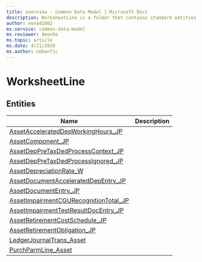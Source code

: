 ```yaml
---
title: overview - Common Data Model | Microsoft Docs
description: WorksheetLine is a folder that contains standard entities related to the Common Data Model.
author: nenad1002
ms.service: common-data-model
ms.reviewer: deonhe
ms.topic: article
ms.date: 4/21/2020
ms.author: nebanfic
---
```


# WorksheetLine


## Entities

|Name|Description|
|---|---|
|[AssetAcceleratedDepWorkingHours_JP](AssetAcceleratedDepWorkingHours_JP.md)||
|[AssetComponent_JP](AssetComponent_JP.md)||
|[AssetDepPreTaxDedProcessContext_JP](AssetDepPreTaxDedProcessContext_JP.md)||
|[AssetDepPreTaxDedProcessIgnored_JP](AssetDepPreTaxDedProcessIgnored_JP.md)||
|[AssetDepreciationRate_W](AssetDepreciationRate_W.md)||
|[AssetDocumentAcceleratedDepEntry_JP](AssetDocumentAcceleratedDepEntry_JP.md)||
|[AssetDocumentEntry_JP](AssetDocumentEntry_JP.md)||
|[AssetImpairmentCGURecognitionTotal_JP](AssetImpairmentCGURecognitionTotal_JP.md)||
|[AssetImpairmentTestResultDocEntry_JP](AssetImpairmentTestResultDocEntry_JP.md)||
|[AssetRetirementCostSchedule_JP](AssetRetirementCostSchedule_JP.md)||
|[AssetRetirementObligation_JP](AssetRetirementObligation_JP.md)||
|[LedgerJournalTrans_Asset](LedgerJournalTrans_Asset.md)||
|[PurchParmLine_Asset](PurchParmLine_Asset.md)||
